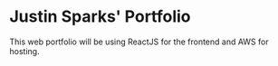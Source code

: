 # Justin Sparks' Portfolio

This web portfolio will be using ReactJS for the frontend and AWS for hosting.
